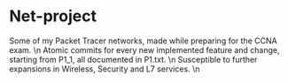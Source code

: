 # Net-project
Some of my Packet Tracer networks, made while preparing for the CCNA exam. \n
Atomic commits for every new implemented feature and change, starting from P1_1, all documented in P1.txt. \n
Susceptible to further expansions in Wireless, Security and L7 services. \n
